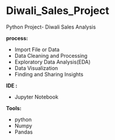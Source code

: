  # Diwali_Sales_Project

Python Project- Diwali Sales Analysis

**process:**
- Import File or Data
- Data Cleaning and Processing
- Exploratory Data Analysis(EDA)
- Data Visualization
- Finding and Sharing Insights

**IDE :**
- Jupyter Notebook

**Tools:**
  - python
  - Numpy
  - Pandas
  
